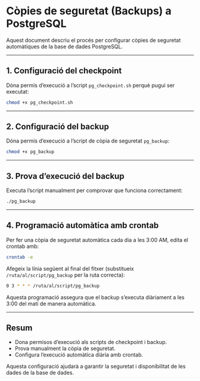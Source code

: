 # Còpies de seguretat (Backups) a PostgreSQL

Aquest document descriu el procés per configurar còpies de seguretat automàtiques de la base de dades PostgreSQL.

---

## 1. Configuració del checkpoint

Dóna permís d’execució a l’script `pg_checkpoint.sh` perquè pugui ser executat:

```bash
chmod +x pg_checkpoint.sh
```

---

## 2. Configuració del backup

Dóna permís d’execució a l’script de còpia de seguretat `pg_backup`:

```bash
chmod +x pg_backup
```

---

## 3. Prova d’execució del backup

Executa l’script manualment per comprovar que funciona correctament:

```bash
./pg_backup
```

---

## 4. Programació automàtica amb crontab

Per fer una còpia de seguretat automàtica cada dia a les 3:00 AM, edita el crontab amb:

```bash
crontab -e
```

Afegeix la línia següent al final del fitxer (substitueix `/ruta/al/script/pg_backup` per la ruta correcta):

```bash
0 3 * * * /ruta/al/script/pg_backup
```

Aquesta programació assegura que el backup s’executa diàriament a les 3:00 del matí de manera automàtica.

---

## Resum

- Dona permisos d’execució als scripts de checkpoint i backup.
- Prova manualment la còpia de seguretat.
- Configura l’execució automàtica diària amb crontab.

Aquesta configuració ajudarà a garantir la seguretat i disponibilitat de les dades de la base de dades.
